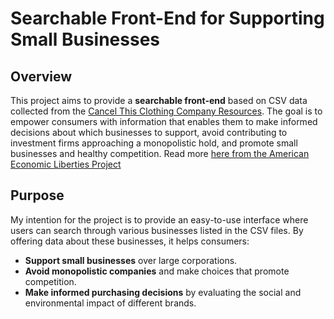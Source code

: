 # Searchable Front-End for Supporting Small Businesses

## Overview

This project aims to provide a **searchable front-end** based on CSV data collected from the [Cancel This Clothing Company Resources](https://cancelthisclothingcompany.com/resources/). The goal is to empower consumers with information that enables them to make informed decisions about which businesses to support, avoid contributing to investment firms approaching a monopolistic hold, and promote small businesses and healthy competition.
Read more [here from the American Economic Liberties Project](https://www.economicliberties.us/our-work/new-money-trust/)

## Purpose

My intention for the project is to provide an easy-to-use interface where users can search through various businesses listed in the CSV files. By offering data about these businesses, it helps consumers:
- **Support small businesses** over large corporations.
- **Avoid monopolistic companies** and make choices that promote competition.
- **Make informed purchasing decisions** by evaluating the social and environmental impact of different brands.
